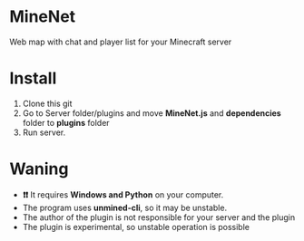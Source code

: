# MineNet
Web map with chat and player list for your Minecraft server

# Install
1. Clone this git
2. Go to Server folder/plugins and move **MineNet.js** and **dependencies** folder to **plugins** folder
3. Run server.

# Waning
- **❗❗** It requires **Windows and Python** on your computer.
- The program uses **unmined-cli**, so it may be unstable.
- The author of the plugin is not responsible for your server and the plugin
- The plugin is experimental, so unstable operation is possible
